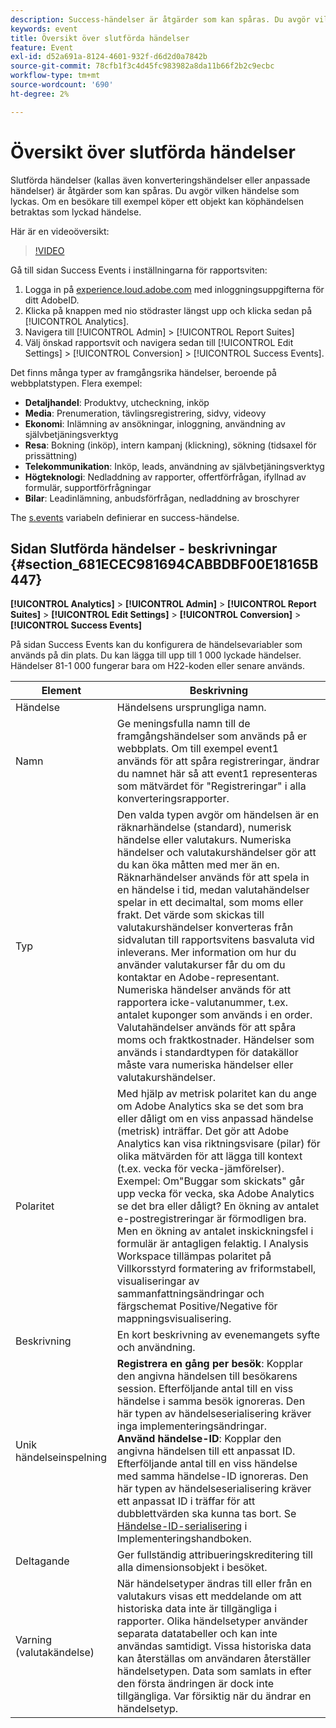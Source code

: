 ```yaml
---
description: Success-händelser är åtgärder som kan spåras. Du avgör vilken händelse som lyckas. Om en besökare till exempel köper ett objekt kan köphändelsen betraktas som lyckad händelse.
keywords: event
title: Översikt över slutförda händelser
feature: Event
exl-id: d52a691a-8124-4601-932f-d6d2d0a7842b
source-git-commit: 78cfb1f3c4d45fc983982a8da11b66f2b2c9ecbc
workflow-type: tm+mt
source-wordcount: '690'
ht-degree: 2%

---
```


# Översikt över slutförda händelser

Slutförda händelser (kallas även konverteringshändelser eller anpassade händelser) är åtgärder som kan spåras. Du avgör vilken händelse som lyckas. Om en besökare till exempel köper ett objekt kan köphändelsen betraktas som lyckad händelse.

Här är en videoöversikt:

>[!VIDEO](https://video.tv.adobe.com/v/28764/?quality=12)

Gå till sidan Success Events i inställningarna för rapportsviten:

1. Logga in på [experience.loud.adobe.com](https://experiencecloud.adobe.com) med inloggningsuppgifterna för ditt AdobeID.
2. Klicka på knappen med nio stödraster längst upp och klicka sedan på [!UICONTROL Analytics].
3. Navigera till [!UICONTROL Admin] > [!UICONTROL Report Suites]
4. Välj önskad rapportsvit och navigera sedan till [!UICONTROL Edit Settings] > [!UICONTROL Conversion] > [!UICONTROL Success Events].

Det finns många typer av framgångsrika händelser, beroende på webbplatstypen. Flera exempel:

* **Detaljhandel**: Produktvy, utcheckning, inköp
* **Media**: Prenumeration, tävlingsregistrering, sidvy, videovy
* **Ekonomi**: Inlämning av ansökningar, inloggning, användning av självbetjäningsverktyg
* **Resa**: Bokning (inköp), intern kampanj (klickning), sökning (tidsaxel för prissättning)
* **Telekommunikation**: Inköp, leads, användning av självbetjäningsverktyg
* **Högteknologi**: Nedladdning av rapporter, offertförfrågan, ifyllnad av formulär, supportförfrågningar
* **Bilar**: Leadinlämning, anbudsförfrågan, nedladdning av broschyrer

The [s.events](https://experienceleague.adobe.com/docs/analytics/implementation/vars/page-vars/events/event-serialization.html) variabeln definierar en success-händelse.

## Sidan Slutförda händelser - beskrivningar {#section_681ECEC981694CABBDBF00E18165B447}

**[!UICONTROL Analytics]** > **[!UICONTROL Admin]** > **[!UICONTROL Report Suites]** > **[!UICONTROL Edit Settings]** > **[!UICONTROL Conversion]** > **[!UICONTROL Success Events]**

På sidan Success Events kan du konfigurera de händelsevariabler som används på din plats. Du kan lägga till upp till 1 000 lyckade händelser. Händelser 81-1 000 fungerar bara om H22-koden eller senare används.

| Element | Beskrivning |
|--- |--- |
| Händelse | Händelsens ursprungliga namn. |
| Namn | Ge meningsfulla namn till de framgångshändelser som används på er webbplats. Om till exempel event1 används för att spåra registreringar, ändrar du namnet här så att event1 representeras som mätvärdet för &quot;Registreringar&quot; i alla konverteringsrapporter. |
| Typ | Den valda typen avgör om händelsen är en räknarhändelse (standard), numerisk händelse eller valutakurs. Numeriska händelser och valutakurshändelser gör att du kan öka måtten med mer än en.  Räknarhändelser används för att spela in en händelse i tid, medan valutahändelser spelar in ett decimaltal, som moms eller frakt. Det värde som skickas till valutakurshändelser konverteras från sidvalutan till rapportsvitens basvaluta vid inleverans. Mer information om hur du använder valutakurser får du om du kontaktar en Adobe-representant. Numeriska händelser används för att rapportera icke-valutanummer, t.ex. antalet kuponger som används i en order. Valutahändelser används för att spåra moms och fraktkostnader. Händelser som används i standardtypen för datakällor måste vara numeriska händelser eller valutakurshändelser. |
| Polaritet | Med hjälp av metrisk polaritet kan du ange om Adobe Analytics ska se det som bra eller dåligt om en viss anpassad händelse (metrisk) inträffar. Det gör att Adobe Analytics kan visa riktningsvisare (pilar) för olika mätvärden för att lägga till kontext (t.ex. vecka för vecka-jämförelser).  Exempel: Om&quot;Buggar som skickats&quot; går upp vecka för vecka, ska Adobe Analytics se det bra eller dåligt? En ökning av antalet e-postregistreringar är förmodligen bra. Men en ökning av antalet inskickningsfel i formulär är antagligen felaktig.  I Analysis Workspace tillämpas polaritet på Villkorsstyrd formatering av friformstabell, visualiseringar av sammanfattningsändringar och färgschemat Positive/Negative för mappningsvisualisering. |
| Beskrivning | En kort beskrivning av evenemangets syfte och användning. |
| Unik händelseinspelning | **Registrera en gång per besök**: Kopplar den angivna händelsen till besökarens session. Efterföljande antal till en viss händelse i samma besök ignoreras. Den här typen av händelseserialisering kräver inga implementeringsändringar.<br>**Använd händelse-ID**: Kopplar den angivna händelsen till ett anpassat ID. Efterföljande antal till en viss händelse med samma händelse-ID ignoreras. Den här typen av händelseserialisering kräver ett anpassat ID i träffar för att dubblettvärden ska kunna tas bort. Se [Händelse-ID-serialisering](/help/implement/vars/page-vars/events/event-serialization.md) i Implementeringshandboken. |
| Deltagande | Ger fullständig attribueringskreditering till alla dimensionsobjekt i besöket. |
| Varning (valutakändelse) | När händelsetyper ändras till eller från en valutakurs visas ett meddelande om att historiska data inte är tillgängliga i rapporter.  Olika händelsetyper använder separata datatabeller och kan inte användas samtidigt. Vissa historiska data kan återställas om användaren återställer händelsetypen. Data som samlats in efter den första ändringen är dock inte tillgängliga. Var försiktig när du ändrar en händelsetyp. |
